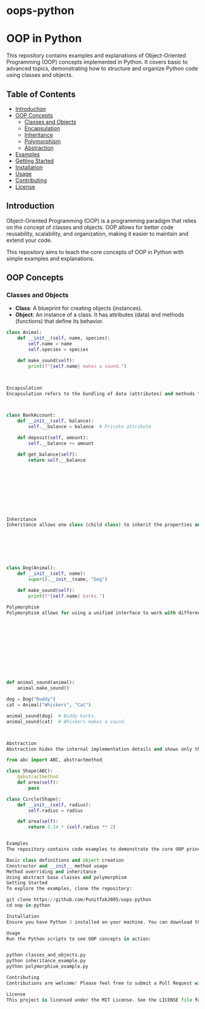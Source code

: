 # oops-python

# OOP in Python

This repository contains examples and explanations of Object-Oriented Programming (OOP) concepts implemented in Python. It covers basic to advanced topics, demonstrating how to structure and organize Python code using classes and objects.

## Table of Contents
- [Introduction](#introduction)
- [OOP Concepts](#oop-concepts)
  - [Classes and Objects](#classes-and-objects)
  - [Encapsulation](#encapsulation)
  - [Inheritance](#inheritance)
  - [Polymorphism](#polymorphism)
  - [Abstraction](#abstraction)
- [Examples](#examples)
- [Getting Started](#getting-started)
- [Installation](#installation)
- [Usage](#usage)
- [Contributing](#contributing)
- [License](#license)

## Introduction
Object-Oriented Programming (OOP) is a programming paradigm that relies on the concept of classes and objects. OOP allows for better code reusability, scalability, and organization, making it easier to maintain and extend your code. 

This repository aims to teach the core concepts of OOP in Python with simple examples and explanations.

## OOP Concepts

### Classes and Objects
- **Class**: A blueprint for creating objects (instances).
- **Object**: An instance of a class. It has attributes (data) and methods (functions) that define its behavior.

```python
class Animal:
    def __init__(self, name, species):
        self.name = name
        self.species = species

    def make_sound(self):
        print(f"{self.name} makes a sound.")



Encapsulation
Encapsulation refers to the bundling of data (attributes) and methods that operate on the data into a single unit, or class, and restricting access to some of the object’s components.



class BankAccount:
    def __init__(self, balance):
        self.__balance = balance  # Private attribute

    def deposit(self, amount):
        self.__balance += amount

    def get_balance(self):
        return self.__balance










Inheritance
Inheritance allows one class (child class) to inherit the properties and methods of another class (parent class).







class Dog(Animal):
    def __init__(self, name):
        super().__init__(name, "Dog")

    def make_sound(self):
        print(f"{self.name} barks.")

Polymorphism
Polymorphism allows for using a unified interface to work with different types of objects. It refers to the ability to present the same interface for different data types.












def animal_sound(animal):
    animal.make_sound()

dog = Dog("Buddy")
cat = Animal("Whiskers", "Cat")

animal_sound(dog)  # Buddy barks.
animal_sound(cat)  # Whiskers makes a sound.



Abstraction
Abstraction hides the internal implementation details and shows only the essential features of an object.

from abc import ABC, abstractmethod

class Shape(ABC):
    @abstractmethod
    def area(self):
        pass

class Circle(Shape):
    def __init__(self, radius):
        self.radius = radius

    def area(self):
        return 3.14 * (self.radius ** 2)


Examples
The repository contains code examples to demonstrate the core OOP principles:

Basic class definitions and object creation
Constructor and __init__ method usage
Method overriding and inheritance
Using abstract base classes and polymorphism
Getting Started
To explore the examples, clone the repository:

git clone https://github.com/PunitTak2005/oops-python
cd oop-in-python

Installation
Ensure you have Python 3 installed on your machine. You can download the latest version of Python here.

Usage
Run the Python scripts to see OOP concepts in action:


python classes_and_objects.py
python inheritance_example.py
python polymorphism_example.py

Contributing
Contributions are welcome! Please feel free to submit a Pull Request with improvements, additional examples, or bug fixes.

License
This project is licensed under the MIT License. See the LICENSE file for details.









